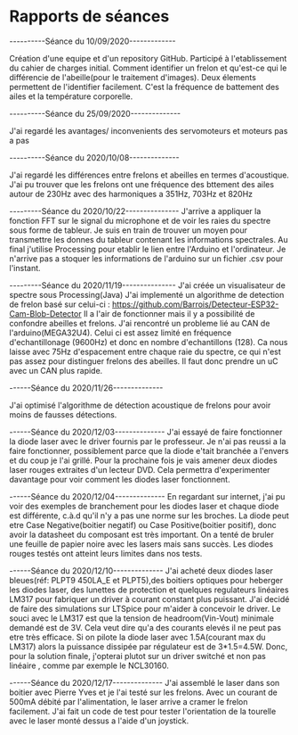 # Rapports de séances


----------Séance du 10/09/2020-------------

Création d'une equipe et d'un repository GitHub.
Participé à l'etablissement du cahier de charges initial.
Comment identifier un frelon et qu'est-ce qui le différencie de l'abeille(pour le traitement d'images). Deux élements permettent de l'identifier facilement. 
C'est la fréquence de battement des ailes et la température corporelle.


----------Séance du 25/09/2020--------------

J'ai regardé les avantages/ inconvenients des servomoteurs et moteurs pas a pas


----------Séance du 2020/10/08--------------

J'ai regardé les différences entre frelons et abeilles en termes d'acoustique. 
J'ai pu trouver que les frelons ont une fréquence des bttement des ailes autour de 230Hz avec des harmoniques a 351Hz, 703Hz et 820Hz


---------Séance du 2020/10/22---------------
J'arrive a appliquer la fonction FFT sur le signal du microphone et de voir les raies du spectre sous forme de tableur.
Je suis en train de trouver un moyen pour transmettre les donnes du tableur contenant les informations spectrales. 
Au final j'utilise Processing pour etablir le lien entre l'Arduino et l'ordinateur.
Je n'arrive pas a stoquer les informations de l'arduino sur un fichier .csv pour l'instant.


---------Séance du 2020/11/19---------------
J'ai créée un visualisateur de spectre sous Processing(Java)
J'ai implementé un algorithme de detection de frelon basé sur celui-ci : https://github.com/Barrois/Detecteur-ESP32-Cam-Blob-Detector
Il a l'air de fonctionner mais il y a possibilité de confondre abeilles et frelons.
J'ai rencontré un probleme lié au CAN de l'arduino(MEGA32U4). Celui ci est assez limité en fréquence d'echantillonage (9600Hz) et donc en nombre d'echantillons (128).
Ca nous laisse avec 75Hz d'espacement entre chaque raie du spectre, ce qui n'est pas assez pour distinguer frelons des abeilles. 
Il faut donc prendre un uC avec un CAN plus rapide.

------Séance du 2020/11/26--------------

J'ai optimisé l'algorithme de détection acoustique de frelons pour avoir moins de fausses détections.

------Séance du 2020/12/03--------------
J'ai essayé de faire fonctionner la diode laser avec le driver fournis par le professeur. Je n'ai pas reussi a la faire fonctionner, possiblement parce que la diode e'tait branchée a l'envers et du coup je l'ai grillé. Pour la prochaine fois je vais amener deux diodes laser rouges extraites d'un lecteur DVD. Cela permettra d'experimenter davantage pour voir comment les diodes laser fonctionnent.

------Séance du 2020/12/04--------------
En regardant sur internet, j'ai pu voir des exemples de branchement pour les diodes laser et chaque diode est différente, c.à.d qu'il n'y a pas une norme sur les broches. La diode peut etre Case Negative(boitier negatif) ou Case Positive(boitier positif), donc avoir la datasheet du composant est très important. On a tenté de bruler une feuille de papier noire avec les lasers mais sans succès. Les diodes rouges testés ont atteint leurs limites dans nos tests.

------Séance du 2020/12/10--------------
J'ai acheté deux diodes laser bleues(réf: PLPT9 450LA_E et PLPT5),des boitiers optiques pour heberger les diodes laser, des lunettes de protection et quelques regulateurs linéaires LM317 pour fabriquer un driver à courant constant plus puissant.
J'ai decidé de faire des simulations sur LTSpice pour m'aider à concevoir le driver. Le souci avec le LM317 est que la tension de headroom(Vin-Vout) minimale demandé est de 3V. Cela veut dire qu'a des courants elevés il ne peut pas etre très efficace. Si on pilote la diode laser avec 1.5A(courant max du LM317) alors la puissance dissipée par régulateur est de 3*1.5=4.5W. Donc, pour la solution finale, j'opterai plutot sur un driver switché et non pas linéaire , comme par exemple le NCL30160.

------Séance du 2020/12/17--------------
J'ai assemblé le laser dans son boitier avec Pierre Yves et je l'ai testé sur les frelons. Avec un courant de 500mA débité par l'alimentation, le laser arrive a cramer le frelon facilement. J'ai fait un code de test pour tester l'orientation de la tourelle avec le laser monté dessus a l'aide d'un joystick.

